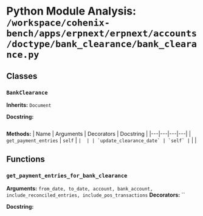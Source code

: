 # Python Module Analysis: `/workspace/cohenix-bench/apps/erpnext/erpnext/accounts/doctype/bank_clearance/bank_clearance.py`

## Classes

### `BankClearance`
**Inherits:** `Document`


**Docstring:**
```

```

**Methods:**
| Name | Arguments | Decorators | Docstring |
|---|---|---|---|
| `get_payment_entries` | `self` | `` |  |
| `update_clearance_date` | `self` | `` |  |





## Functions

### `get_payment_entries_for_bank_clearance`
**Arguments:** `from_date, to_date, account, bank_account, include_reconciled_entries, include_pos_transactions`
**Decorators:** ``

**Docstring:**
```

```

